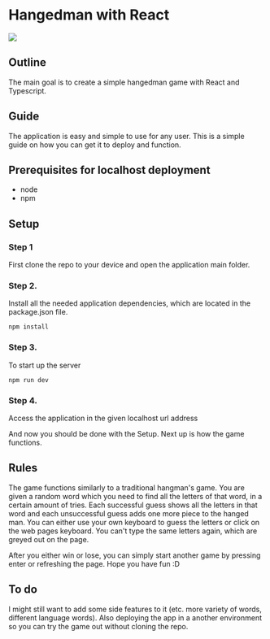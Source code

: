 # Hangedman with React
![](https://atlus.com/persona5/img/characters/arcana_munehisa.png)
## Outline
The main goal is to create a simple hangedman game with React and Typescript.

## Guide

The application is easy and simple to use for any user. This is a simple guide on how you can get it to deploy and function.

## Prerequisites for localhost deployment
 - node
 - npm
## Setup
### Step 1 
First clone the repo to your device and open the application main folder.
### Step 2. 
Install all the needed application dependencies, which are located in the package.json file.
 ```
npm install
 ```
### Step 3.
To start up the server
 ```
npm run dev
 ```

### Step 4.
Access the application in the given localhost url address

And now you should be done with the Setup. Next up is how the game functions.

## Rules

The game functions similarly to a traditional hangman's game. You are given a random word which you need to find all the letters of that word, in a certain amount of tries. Each successful guess shows all the letters in that word and each unsuccessful guess adds one more piece to the hanged man. You can either use your own keyboard to guess the letters or click on the web pages keyboard. You can't type the same letters again, which are greyed out on the page.

After you either win or lose, you can simply start another game by pressing enter or refreshing the page. Hope you have fun :D


## To do

I might still want to add some side features to it (etc. more variety of words, different language words). Also deploying the app in a another environment so you can try the game out without cloning the repo.
